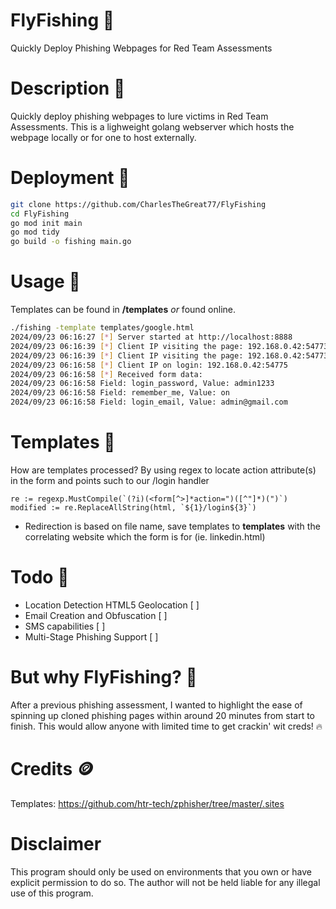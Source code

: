 # FlyFishing 🎣
Quickly Deploy Phishing Webpages for Red Team Assessments 


# Description 🦠
Quickly deploy phishing webpages to lure victims in Red Team Assessments. This is a lighweight golang webserver which hosts the webpage locally or for one to host externally. 

# Deployment 🔨
```bash
git clone https://github.com/CharlesTheGreat77/FlyFishing
cd FlyFishing
go mod init main
go mod tidy
go build -o fishing main.go
```

# Usage 🎯
Templates can be found in **/templates** *or* found online.
```bash
./fishing -template templates/google.html
2024/09/23 06:16:27 [*] Server started at http://localhost:8888
2024/09/23 06:16:39 [*] Client IP visiting the page: 192.168.0.42:54773
2024/09/23 06:16:39 [*] Client IP visiting the page: 192.168.0.42:54773
2024/09/23 06:16:58 [*] Client IP on login: 192.168.0.42:54775
2024/09/23 06:16:58 [*] Received form data:
2024/09/23 06:16:58 Field: login_password, Value: admin1233
2024/09/23 06:16:58 Field: remember_me, Value: on
2024/09/23 06:16:58 Field: login_email, Value: admin@gmail.com
```

# Templates 📝
How are templates processed?
By using regex to locate action attribute(s) in the form and points such to our /login handler
```golang
re := regexp.MustCompile(`(?i)(<form[^>]*action=")([^"]*)(")`)
modified := re.ReplaceAllString(html, `${1}/login${3}`)
```
* Redirection is based on file name, save templates to **templates** with the correlating website which the form is for (ie. linkedin.html)

# Todo 🧾
* Location Detection HTML5 Geolocation [ ]
* Email Creation and Obfuscation [ ]
* SMS capabilities [ ]
* Multi-Stage Phishing Support [ ]


# But why FlyFishing? 🤔
After a previous phishing assessment, I wanted to highlight the ease of spinning up cloned phishing pages within around 20 minutes from start to finish. This would allow anyone with limited time to get crackin' wit creds! 🔥


# Credits 🪙
Templates: https://github.com/htr-tech/zphisher/tree/master/.sites

# Disclaimer
This program should only be used on environments that you own or have explicit permission to do so. The author will not be held liable for any illegal use of this program.